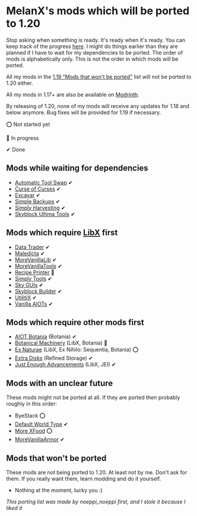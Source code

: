 # MelanX's mods which will be ported to 1.20

Stop asking when something is ready. It's ready when it's ready. You can keep track of the progress [here](https://melanx.github.io/Mod-Wikis/porting-information/1.20/).
I might do things earlier than they are planned if I have to wait for my dependencies to be ported.
The order of mods is alphabetically only. This is not the order in which mods will be ported.

All my mods in the [1.19 "Mods that won't be ported"](https://melanx.github.io/Mod-Wikis/porting-information/1.19/#mods-that-wont-be-ported)
list will not be ported to 1.20 either.

All my mods in 1.17+ are also be available on [Modrinth](https://modrinth.com/user/MelanX).

By releasing of 1.20, none of my mods will receive any updates for 1.18 and below anymore. Bug fixes will be provided 
for 1.19 if necessary.

⭕ Not started yet

🔁 In progress

✔ Done

## Mods while waiting for dependencies
- [Automatic Tool Swap](https://www.curseforge.com/minecraft/mc-mods/automatic-tool-swap) ✔
- [Curse of Curses](https://www.curseforge.com/minecraft/mc-mods/curse-of-curses) ✔
- [Excavar](https://www.curseforge.com/minecraft/mc-mods/excavar) ✔
- [Simple Backups](https://www.curseforge.com/minecraft/mc-mods/simple-backups) ✔
- [Simply Harvesting](https://www.curseforge.com/minecraft/mc-mods/simply-harvesting) ✔
- [Skyblock Ultima Tools](https://www.curseforge.com/minecraft/mc-mods/skyblock-ultima-tools) ✔

## Mods which require [LibX](https://github.com/ModdingX/LibX/tree/future "Progress of porting") first
- [Data Trader](https://www.curseforge.com/minecraft/mc-mods/data-trader) ✔
- [Maledicta](https://www.curseforge.com/minecraft/mc-mods/maledicta) ✔
- [MoreVanillaLib](https://www.curseforge.com/minecraft/mc-mods/morevanillalib) ✔
- [MoreVanillaTools](https://www.curseforge.com/minecraft/mc-mods/morevanillatools) ✔
- [Recipe Printer](https://www.curseforge.com/minecraft/mc-mods/recipe-printer) 🔁
- [Simply Tools](https://www.curseforge.com/minecraft/mc-mods/simply-tools) ✔
- [Sky GUIs](https://www.curseforge.com/minecraft/mc-mods/sky-guis) ✔
- [Skyblock Builder](https://www.curseforge.com/minecraft/mc-mods/skyblock-builder) ✔
- [UtilitiX](https://www.curseforge.com/minecraft/mc-mods/utilitix) ✔
- [Vanilla AIOTs](https://www.curseforge.com/minecraft/mc-mods/vanilla-aiots) ✔

## Mods which require other mods first
- [AIOT Botania](https://www.curseforge.com/minecraft/mc-mods/aiot-botania) (Botania) ✔
- [Botanical Machinery](https://www.curseforge.com/minecraft/mc-mods/botanical-machinery) (LibX, Botania) 🔁
- [Ex Naturae](https://www.curseforge.com/minecraft/mc-mods/ex-naturae) (LibX, Ex Nihilo: Sequentia, Botania) ⭕
- [Extra Disks](https://www.curseforge.com/minecraft/mc-mods/extra-disks) (Refined Storage) ✔
- [Just Enough Advancements](https://www.curseforge.com/minecraft/mc-mods/jea) (LibX, JEI) ✔

## Mods with an unclear future

These mods might not be ported at all. If  they are ported then probably roughly in this order:

- ByeStack ⭕
- [Default World Type](https://www.curseforge.com/minecraft/mc-mods/defaultworldtype) ✔
- [More XFood](https://www.curseforge.com/minecraft/mc-mods/morexfood) ⭕
- [MoreVanillaArmor](https://www.curseforge.com/minecraft/mc-mods/morevanillaarmor) ✔

## Mods that won't be ported

These mods are not being ported to 1.20. At least not by me. Don't ask for them. If you really want them, learn modding 
and do it yourself.

- Nothing at the moment, lucky you :)

*This porting list was made by noeppi_noeppi first, and I stole it because I liked it*
